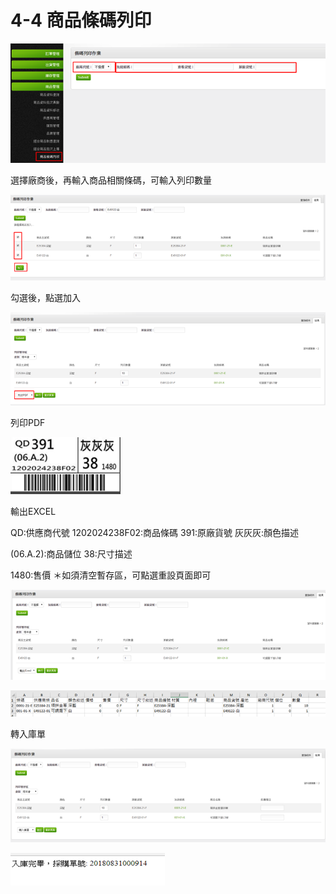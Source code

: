 # 4-4 商品條碼列印

![](../.gitbook/assets/image%20%2882%29.png)

選擇廠商後，再輸入商品相關條碼，可輸入列印數量

![](../.gitbook/assets/image%20%28179%29.png)

勾選後，點選加入

![](../.gitbook/assets/image%20%28126%29.png)

列印PDF

![](../.gitbook/assets/image%20%2890%29.png)

輸出EXCEL

QD:供應商代號          1202024238F02:商品條碼    391:原廠貨號           灰灰灰:顏色描述

\(06.A.2\):商品儲位        38:尺寸描述

1480:售價         ＊如須清空暫存區，可點選重設頁面即可

![](../.gitbook/assets/image%20%288%29.png)

![](../.gitbook/assets/image%20%2876%29.png)

轉入庫單

![](../.gitbook/assets/image%20%28183%29.png)

![](../.gitbook/assets/image%20%2895%29.png)

